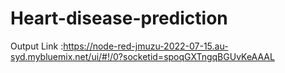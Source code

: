 # Heart-disease-prediction
Output Link :https://node-red-jmuzu-2022-07-15.au-syd.mybluemix.net/ui/#!/0?socketid=spoqGXTngqBGUvKeAAAL
